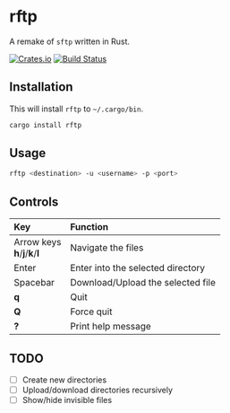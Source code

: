 # rftp
A remake of `sftp` written in Rust.

[![Crates.io](https://img.shields.io/crates/v/rftp)](https://crates.io/crates/rftp)
[![Build Status](https://travis-ci.org/ellishg/rftp.svg?branch=master)](https://travis-ci.org/ellishg/rftp)

## Installation
This will install `rftp` to `~/.cargo/bin`.
```bash
cargo install rftp
```

## Usage
```bash
rftp <destination> -u <username> -p <port>
```

## Controls

| Key | Function |
|:---|:--------|
| Arrow keys<br>**h**/**j**/**k**/**l** | Navigate the files                |
| Enter      | Enter into the selected directory |
| Spacebar   | Download/Upload the selected file |
| **q**      | Quit                              |
| **Q**      | Force quit                        |
| **?**      | Print help message                |

## TODO

- [ ] Create new directories
- [ ] Upload/download directories recursively
- [ ] Show/hide invisible files
